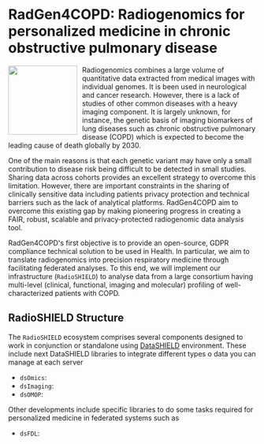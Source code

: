 # RadGen4COPD: Radiogenomics for personalized medicine in chronic obstructive pulmonary disease

<img src="doc/img/radgen4copd_logo.png" align="left" height="140" style="margin-right: 10px;" />


Radiogenomics combines a large volume of quantitative data extracted from medical images with individual genomes. It is been used in
neurological and cancer research. However, there is a lack of studies of other common diseases with a heavy imaging component. It is
largely unknown, for instance, the genetic basis of imaging biomarkers of lung diseases such as chronic obstructive pulmonary disease
(COPD) which is expected to become the leading cause of death globally by 2030.

One of the main reasons is that each genetic variant may have only a small contribution to disease risk being difficult to be detected in
small studies. Sharing data across cohorts provides an excellent strategy to overcome this limitation. However, there are important
constraints in the sharing of clinically sensitive data including patients privacy protection and technical barriers such as the lack of
analytical platforms. RadGen4COPD aim to overcome this existing gap by making pioneering progress in creating a FAIR, robust, scalable
and privacy-protected radiogenomic data analysis tool.

RadGen4COPD's first objective is to provide an open-source, GDPR compliance technical solution to be used in Health. 
In particular, we aim to translate radiogenomics into precision respiratory medicine through facilitating federated analyses. 
To this end, we will implement our infrastructure (`RadioSHIELD`) to analyse data from a large 
consortium having multi-level (clinical, functional, imaging and molecular) profiling of well-characterized patients with COPD.


## RadioSHIELD Structure

The `RadioSHIELD`  ecosystem comprises several components designed to work in conjunction or standalone using 
[DataSHIELD](https://www.datashield.org/about/about-datashield-collated) environment. These include next DataSHIELD libraries to integrate 
different types o data you can manage at each server

- `dsOmics`: 
- `dsImaging`:
- `dsOMOP`:

Other developments include specific libraries to do some tasks required for personalized medicine in federated systems such as

- `dsFDL`:

